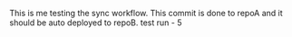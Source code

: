 This is me testing the sync workflow. This commit is done to repoA and it should be auto deployed to repoB.
test run - 5
